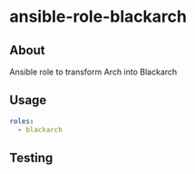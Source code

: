 # ansible-role-blackarch

About
-----

Ansible role to transform Arch into Blackarch

Usage
-----

```yml
roles:
  - blackarch
```

Testing
-------

```bash

```
